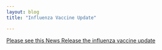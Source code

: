 ```yaml
---
layout: blog
title: "Influenza Vaccine Update"

---
```


[Please see this News Release the influenza vaccine update](https://storage.googleapis.com/static.rutherford-nj.com/health/Influenza%20Vaccine%20Program%20-%202019%20Update%20-%20Additional%20vaccine%20Available.pdf)
